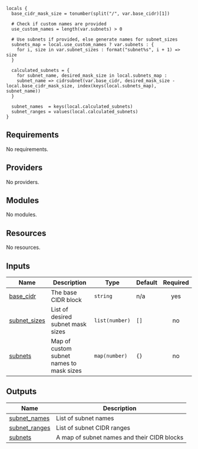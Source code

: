 ```hcl
locals {
  base_cidr_mask_size = tonumber(split("/", var.base_cidr)[1])

  # Check if custom names are provided
  use_custom_names = length(var.subnets) > 0

  # Use subnets if provided, else generate names for subnet_sizes
  subnets_map = local.use_custom_names ? var.subnets : {
    for i, size in var.subnet_sizes : format("subnet%s", i + 1) => size
  }

  calculated_subnets = {
    for subnet_name, desired_mask_size in local.subnets_map :
    subnet_name => cidrsubnet(var.base_cidr, desired_mask_size - local.base_cidr_mask_size, index(keys(local.subnets_map), subnet_name))
  }

  subnet_names  = keys(local.calculated_subnets)
  subnet_ranges = values(local.calculated_subnets)
}
```
## Requirements

No requirements.

## Providers

No providers.

## Modules

No modules.

## Resources

No resources.

## Inputs

| Name | Description | Type | Default | Required |
|------|-------------|------|---------|:--------:|
| <a name="input_base_cidr"></a> [base\_cidr](#input\_base\_cidr) | The base CIDR block | `string` | n/a | yes |
| <a name="input_subnet_sizes"></a> [subnet\_sizes](#input\_subnet\_sizes) | List of desired subnet mask sizes | `list(number)` | `[]` | no |
| <a name="input_subnets"></a> [subnets](#input\_subnets) | Map of custom subnet names to mask sizes | `map(number)` | `{}` | no |

## Outputs

| Name | Description |
|------|-------------|
| <a name="output_subnet_names"></a> [subnet\_names](#output\_subnet\_names) | List of subnet names |
| <a name="output_subnet_ranges"></a> [subnet\_ranges](#output\_subnet\_ranges) | List of subnet CIDR ranges |
| <a name="output_subnets"></a> [subnets](#output\_subnets) | A map of subnet names and their CIDR blocks |
